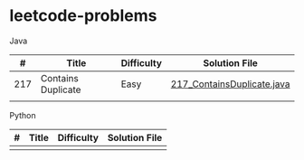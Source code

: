 # leetcode-problems

Java 

| #   | Title                            | Difficulty | Solution File                                               |
|-----|----------------------------------|------------|-------------------------------------------------------------|
| 217 | Contains Duplicate               | Easy       | [217_ContainsDuplicate.java](Java/ContainsDuplicate.java)   |
|     |                                  |            |                                                             |


Python 

| #   | Title                            | Difficulty | Solution File                                               |
|-----|----------------------------------|------------|-------------------------------------------------------------|
|     |                                  |            |                                                             |
